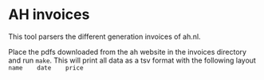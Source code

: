 
# AH invoices

This tool parsers the different generation invoices of ah.nl.

Place the pdfs downloaded from the ah website in the invoices directory and run `make`.
This will print all data as a tsv format with the following layout `name    date    price`

